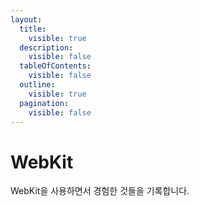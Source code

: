 ```yaml
---
layout:
  title:
    visible: true
  description:
    visible: false
  tableOfContents:
    visible: false
  outline:
    visible: true
  pagination:
    visible: false
---
```


# WebKit

WebKit을 사용하면서 경험한 것들을 기록합니다.
